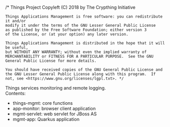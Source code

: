 /* Things Project
   Copyleft (C) 2018 by The Crypthing Initiative

	Things Applications Management is free software: you can redistribute it and/or
	modify it under the terms of the GNU Lesser General Public License
	as published by the Free Software Foundation; either version 3
	of the License, or (at your option) any later version.

	Things Applications Management is distributed in the hope that it will be useful,
	but WITHOUT ANY WARRANTY; without even the implied warranty of
	MERCHANTABILITY or FITNESS FOR A PARTICULAR PURPOSE.  See the GNU
	General Public License for more details.

	You should have received copies of the GNU General Public License and
	the GNU Lesser General Public License along with this program.  If
	not, see <https://www.gnu.org/licenses/lgpl.txt>. */

Things services monitoring and remote logging.<br>
Contents:
<ul>
	<li>things-mgmt: core functions</li>
	<li>app-monitor: browser client application</li>
	<li>mgmt-servlet: web servlet for JBoss AS</li>
	<li>mgmt-app: Quarkus application</li>
</ul>